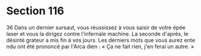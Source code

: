 # Section 116

36
Dans un dernier sursaut, vous réussissez à vous saisir de votre
épée laser et vous la dirigez contre l'infernale machine.  La
seconde d'après, le désinté grateur a mis fin à vos jours. Les
derniers mots que vous aurez ente ndu ont été prononcé par
l'Arca dien : « Ça ne fait rien, j'en ferai un autre. »